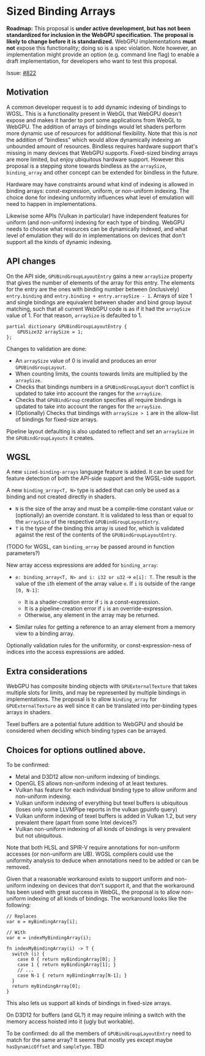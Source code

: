 # Sized Binding Arrays

**Roadmap:** This proposal is **under active development, but has not been standardized for inclusion in the WebGPU specification.**
**The proposal is likely to change before it is standardized.**
WebGPU implementations **must not** expose this functionality; doing so is a spec violation.
Note however, an implementation might provide an option (e.g. command line flag) to enable a draft implementation, for developers who want to test this proposal.

Issue: [#822](https://github.com/gpuweb/gpuweb/issues/822)

## Motivation

A common developer request is to add dynamic indexing of bindings to WGSL.
This is a functionality present in WebGL that WebGPU doesn't expose and makes it harder to port some applications from WebGL to WebGPU.
The addition of arrays of bindings would let shaders perform more dynamic use of resources for additional flexibility.
Note that this is *not* the addition of "bindless" which would allow dynamically indexing an unbounded amount of resources.
Bindless requires hardware support that's missing in many devices that WebGPU supports.
Fixed-sized binding arrays are more limited, but enjoy ubiquitous hardware support.
However this proposal is a stepping stone towards bindless as the `arraySize`, `binding_array` and other concept can be extended for bindless in the future.

Hardware may have constraints around what kind of indexing is allowed in binding arrays: const-expression, uniform, or non-uniform indexing.
The choice done for indexing uniformity influences what level of emulation will need to happen in implementations.

Likewise some APIs (Vulkan in particular) have independent features for uniform (and non-uniform) indexing for each type of binding.
WebGPU needs to choose what resources can be dynamically indexed, and what level of emulation they will do in implementations on devices that don't support all the kinds of dynamic indexing.

## API changes

On the API side, `GPUBindGroupLayoutEntry` gains a new `arraySize` property that gives the number of elements of the array for this entry.
The elements for the entry are the ones with binding number between (inclusively) `entry.binding` and `entry.binding + entry.arraySize - 1`.
Arrays of size 1 and single bindings are equivalent between shader and bind group layout matching, such that all current WebGPU code is as if it had the `arraySize` value of 1.
For that reason, `arraySize` is defaulted to 1.

```webidl
partial dictionary GPUBindGroupLayoutEntry {
    GPUSize32 arraySize = 1;
};
```

Changes to validation are done:

 - An `arraySize` value of 0 is invalid and produces an error `GPUBindGroupLayout`.
 - When counting limits, the counts towards limits are multiplied by the `arraySize`.
 - Checks that bindings numbers in a `GPUBindGroupLayout` don't conflict is updated to take into account the ranges for the `arraySize`.
 - Checks that `GPUBindGroup` creation specifies all require bindings is updated to take into account the ranges for the `arraySize`.
 - (Optionally) Checks that bindings with `arraySize > 1` are in the allow-list of bindings for fixed-size arrays.

Pipeline layout defaulting is also updated to reflect and set an `arraySize` in the `GPUBindGroupLayouts` it creates.

## WGSL

A new `sized-binding-arrays` language feature is added.
It can be used for feature detection of both the API-side support and the WGSL-side support.

A new `binding_array<T, N>` type is added that can only be used as a binding and not created directly in shaders.

 - `N` is the size of the array and must be a compile-time constant value or (optionally) an override constant.
   It is validated to less than or equal to the `arraySize` of the respective `GPUBindGroupLayoutEntry`.
 - `T` is the type of the binding this array is used for, which is validated against the rest of the contents of the `GPUBindGroupLayoutEntry`.

(TODO for WGSL, can `binding_array` be passed around in function parameters?)

New array access expressions are added for `binding_array`:

 - `e: binding_array<T, N> and i: i32 or u32` -> `e[i]: T`. The result is the value of the `i`th element of the array value `e`.
    If `i` is outside of the range `[0, N-1]`:
    
    - It is a shader-creation error if `i` is a const-expression.
    - It is a pipeline-creation error if `i` is an override-expression.
    - Otherwise, any element in the array may be returned.

 - Similar rules for getting a reference to an array element from a memory view to a binding array.

Optionally validation rules for the uniformity, or const-expression-ness of indices into the access expressions are added.

## Extra considerations

WebGPU has composite binding objects with `GPUExternalTexture` that takes multiple slots for limits, and may be represented by multiple bindings in implementations.
The proposal is to allow `binding_array` for `GPUExternalTexture` as well since it can be translated into per-binding types arrays in shaders.

Texel buffers are a potential future addition to WebGPU and should be considered when deciding which binding types can be arrayed.

## Choices for options outlined above.

To be confirmed:

 - Metal and D3D12 allow non-uniform indexing of bindings.
 - OpenGL ES allows non-uniform indexing of at least textures.
 - Vulkan has feature for each individual binding type to allow uniform and non-uniform indexing.
 - Vulkan uniform indexing of everything but texel buffers is ubiquitous (loses only some LLVMPipe reports in the vulkan gpuinfo query)
 - Vulkan uniform indexing of texel buffers is added in Vulkan 1.2, but very prevalent there (apart from some Intel devices?)
 - Vulkan non-uniform indexing of all kinds of bindings is very prevalent but not ubiquitous.

Note that both HLSL and SPIR-V require annotations for non-uniform accesses (or non-uniform are UB).
WGSL compilers could use the uniformity analysis to deduce when annotations need to be added or can be removed.

Given that a reasonable workaround exists to support uniform and non-uniform indexing on devices that don't support it, and that the workaround has been used with great success in WebGL, the proposal is to allow non-uniform indexing of all kinds of bindings.
The workaround looks like the following:

```wgsl
// Replaces
var e = myBindingArray[i];

// With
var e = indexMyBindingArray(i);

fn indexMyBindingArray(i) -> T {
  switch (i) {
    case 0 { return myBindingArray[0]; }
    case 1 { return myBindingArray[1]; }
    // ...
    case N-1 { return myBindingArray[N-1]; }
  }
  return myBindingArray[0];
}
```

This also lets us support all kinds of bindings in fixed-size arrays.

On D3D12 for buffers (and GL?) it may require inlining a switch with the memory access hoisted into it (ugly but workable).

To be confirmed: do all the members of `GPUBindGroupLayoutEntry` need to match for the same array?
It seems that mostly yes except maybe `hasDynamicOffset` and `sampleType`.
TBD
